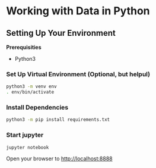 # Working with Data in Python

## Setting Up Your Environment

**Prerequisities**
- Python3

### Set Up Virtual Environment (Optional, but helpul)
```sh
python3 -m venv env
. env/bin/activate
```

### Install Dependencies
```sh
python3 -m pip install requirements.txt
```

### Start jupyter
```sh
jupyter notebook
```

Open your browser to [http://localhost:8888](http://localhost:8888)
